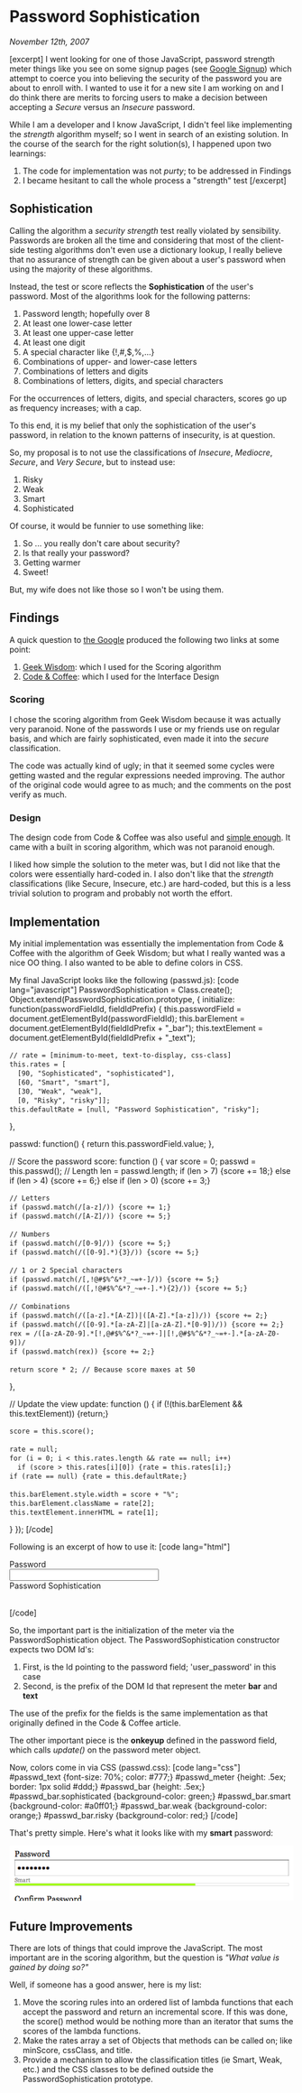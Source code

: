 # Password Sophistication

<cite>November 12th, 2007</cite>

[excerpt]
I went looking for one of those JavaScript, password strength meter things like you see on some signup pages (see [Google Signup](https://www.google.com/accounts/NewAccount)) which attempt to coerce you into believing the security of the password you are about to enroll with. I wanted to use it for a new site I am working on and I do think there are merits to forcing users to make a decision between accepting a _Secure_ versus an _Insecure_ password.

While I am a developer and I know JavaScript, I didn't feel like implementing the _strength_ algorithm myself; so I went in search of an existing solution. In the course of the search for the right solution(s), I happened upon two learnings:

1. The code for implementation was not _purty_; to be addressed in Findings
1. I became hesitant to call the whole process a "strength" test
[/excerpt]

## Sophistication

Calling the algorithm a _security strength_ test really violated by sensibility. Passwords are broken all the time and considering that most of the client-side testing algorithms don't even use a dictionary lookup, I really believe that no assurance of strength can be given about a user's password when using the majority of these algorithms.

Instead, the test or score reflects the **Sophistication** of the user's password. Most of the algorithms look for the following patterns:

1. Password length; hopefully over 8
1. At least one lower-case letter
1. At least one upper-case letter
1. At least one digit
1. A special character like {!,#,$,%,...} 
1. Combinations of upper- and lower-case letters 
1. Combinations of letters and digits
1. Combinations of letters, digits, and special characters

For the occurrences of letters, digits, and special characters, scores go up as frequency increases; with a cap.

To this end, it is my belief that only the sophistication of the user's password, in relation to the known patterns of insecurity, is at question.

So, my proposal is to not use the classifications of _Insecure_, _Mediocre_, _Secure_, and _Very Secure_, but to instead use:

1. Risky
1. Weak
1. Smart
1. Sophisticated

Of course, it would be funnier to use something like:

1. So ... you really don't care about security?
1. Is that really your password?
1. Getting warmer
1. Sweet!

But, my wife does not like those so I won't be using them.

## Findings

A quick question to [the Google](http://www.google.com/search?q=javascript+password+strength+meter) produced the following two links at some point:

1. [Geek Wisdom](http://www.geekwisdom.com/dyn/passwdmeter): which I used for the Scoring algorithm
1. [Code & Coffee](http://www.codeandcoffee.com/2007/06/27/how-to-make-a-password-strength-meter-like-google/): which I used for the Interface Design

### Scoring

I chose the scoring algorithm from Geek Wisdom because it was actually very paranoid. None of the passwords I use or my friends use on regular basis, and which are fairly sophisticated, even made it into the _secure_ classification.

The code was actually kind of ugly; in that it seemed some cycles were getting wasted and the regular expressions needed improving. The author of the original code would agree to as much; and the comments on the post verify as much.

### Design

The design code from Code & Coffee was also useful and [simple enough](http://www.codeandcoffee.com/wp-content/uploads/pwd_strength.js). It came with a built in scoring algorithm, which was not paranoid enough.

I liked how simple the solution to the meter was, but I did not like that the colors were essentially hard-coded in. I also don't like that the _strength_ classifications (like Secure, Insecure, etc.) are hard-coded, but this is a less trivial solution to program and probably not worth the effort.

## Implementation

My initial implementation was essentially the implementation from Code & Coffee with the algorithm of Geek Wisdom; but what I really wanted was a nice OO thing. I also wanted to be able to define colors in CSS.

My final JavaScript looks like the following (passwd.js):
[code lang="javascript"]
PasswordSophistication = Class.create();
Object.extend(PasswordSophistication.prototype, {
  initialize: function(passwordFieldId, fieldIdPrefix) {
    this.passwordField = document.getElementById(passwordFieldId);
    this.barElement = document.getElementById(fieldIdPrefix + "_bar");
    this.textElement = document.getElementById(fieldIdPrefix + "_text");

    // rate = [minimum-to-meet, text-to-display, css-class]
    this.rates = [
      [90, "Sophisticated", "sophisticated"],
      [60, "Smart", "smart"],
      [30, "Weak", "weak"],
      [0, "Risky", "risky"]];
    this.defaultRate = [null, "Password Sophistication", "risky"];
  },

  passwd: function() {
    return this.passwordField.value;
  },

  // Score the password
  score: function () {
    var score = 0;
    passwd = this.passwd();
    // Length
    len = passwd.length;
    if (len > 7) {score += 18;}
    else if (len > 4) {score += 6;}
    else if (len > 0) {score += 3;}

    // Letters
    if (passwd.match(/[a-z]/)) {score += 1;}
    if (passwd.match(/[A-Z]/)) {score += 5;}

    // Numbers
    if (passwd.match(/[0-9]/)) {score += 5;}
    if (passwd.match(/([0-9].*){3}/)) {score += 5;}

    // 1 or 2 Special characters
    if (passwd.match(/[,!@#$%^&*?_~=+-]/)) {score += 5;}
    if (passwd.match(/([,!@#$%^&*?_~=+-].*){2}/)) {score += 5;}

    // Combinations
    if (passwd.match(/([a-z].*[A-Z])|([A-Z].*[a-z])/)) {score += 2;}
    if (passwd.match(/([0-9].*[a-zA-Z]|[a-zA-Z].*[0-9])/)) {score += 2;}
    rex = /([a-zA-Z0-9].*[!,@#$%^&*?_~=+-]|[!,@#$%^&*?_~=+-].*[a-zA-Z0-9])/
    if (passwd.match(rex)) {score += 2;}
  
    return score * 2; // Because score maxes at 50
  },

  // Update the view
  update: function () {
    if (!(this.barElement && this.textElement)) {return;}

    score = this.score();

    rate = null;
    for (i = 0; i < this.rates.length && rate == null; i++)
      if (score > this.rates[i][0]) {rate = this.rates[i];}
    if (rate == null) {rate = this.defaultRate;}
 
    this.barElement.style.width = score + "%";
    this.barElement.className = rate[2];
    this.textElement.innerHTML = rate[1];
  }
});
[/code]

Following is an excerpt of how to use it:
[code lang="html"]
<script src="/javascripts/passwd.js?1189743366" type="text/javascript"></script>
<link href="/stylesheets/passwd.css?1189743142"
  media="screen" rel="Stylesheet" type="text/css" />
<p>
  <div class='label'><label for='password'>Password</label></div>
  <div>
    <input id="user_password" name="user[password]"
      onkeyup="passwdMeter.update();"
      size="30" type="password" />
  </div>

  <div id='passwd_text'>Password Sophistication</div>
  <div id='passwd_meter'><div id='passwd_bar'>&nbsp;</div></div>
</p>
<script>
  passwdMeter = new PasswordSophistication('user_password', 'passwd');
</script>
[/code]

So, the important part is the initialization of the meter via the PasswordSophistication object. The PasswordSophistication constructor expects two DOM Id's:

1. First, is the Id pointing to the password field; 'user_password' in this case
1. Second, is the prefix of the DOM Id that represent the meter __bar__ and __text__

The use of the prefix for the fields is the same implementation as that originally defined in the Code & Coffee article.

The other important piece is the __onkeyup__ defined in the password field, which calls _update()_ on the password meter object.

Now, colors come in via CSS (passwd.css):
[code lang="css"]
#passwd_text {font-size: 70%; color: #777;}
#passwd_meter {height: .5ex; border: 1px solid #ddd;}
#passwd_bar {height: .5ex;}
#passwd_bar.sophisticated {background-color: green;}
#passwd_bar.smart {background-color: #a0ff01;}
#passwd_bar.weak {background-color: orange;}
#passwd_bar.risky {background-color: red;}
[/code]

That's pretty simple. Here's what it looks like with my __smart__ password:

<img src="/images/articles/code/smart-passwd.png">

## Future Improvements

There are lots of things that could improve the JavaScript. The most important are in the scoring algorithm, but the question is _"What value is gained by doing so?"_

Well, if someone has a good answer, here is my list:

1. Move the scoring rules into an ordered list of lambda functions that each accept the password and return an incremental score. If this was done, the score() method would be nothing more than an iterator that sums the scores of the lambda functions.
1. Make the rates array a set of Objects that methods can be called on; like minScore, cssClass, and title.
1. Provide a mechanism to allow the classification titles (ie Smart, Weak, etc.) and the CSS classes to be defined outside the PasswordSophistication prototype.
